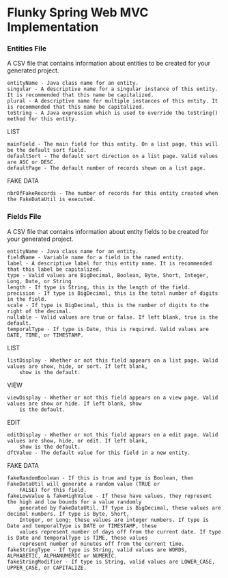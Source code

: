 # Flunky Spring Web MVC Implementation

### Entities File

A CSV file that contains information about entities to be created for your generated project.

    entityName - Java class name for an entity.
    singular - A descriptive name for a singular instance of this entity. It is recommended that this name be capitalized.
    plural - A descriptive name for multiple instances of this entity. It is recommended that this name be capitalized.
    toString - A Java expression which is used to override the toString() method for this entity.
    
LIST
    
    mainField - The main field for this entity. On a list page, this will be the default sort field. 
    defaultSort - The default sort direction on a list page. Valid values are ASC or DESC.
    defaultPage - The default number of records shown on a list page.
    
FAKE DATA
    
    nbrOfFakeRecords - The number of records for this entity created when the FakeDataUtil is executed.

### Fields File

A CSV file that contains information about entity fields to be created for your generated project.

    entityName - Java class name for an entity.
    fieldName - Variable name for a field in the named entity.
    label - A descriptive label for this entity name. It is recommended that this label be capitalized.
    type - Valid values are BigDecimal, Boolean, Byte, Short, Integer, Long, Date, or String
    length - If type is String, this is the length of the field.
    precision - If type is BigDecimal, this is the total number of digits in the field.
    scale - If type is BigDecimal, this is the number of digits to the right of the decimal.
    nullable - Valid values are true or false. If left blank, true is the default.
    temporalType - If type is Date, this is required. Valid values are DATE, TIME, or TIMESTAMP.

LIST

    listDisplay - Whether or not this field appears on a list page. Valid values are show, hide, or sort. If left blank,
        show is the default.
    
VIEW

    viewDisplay - Whether or not this field appears on a view page. Valid values are show or hide. If left blank, show
        is the default.
    
EDIT

    editDisplay - Whether or not this field appears on a edit page. Valid values are show, hide, or edit. If left blank,
        show is the default.
    dftValue - The default value for this field in a new entity.
    
FAKE DATA

    fakeRandomBoolean - If this is true and type is Boolean, then FakeDataUtil will generate a random value (TRUE or
        FALSE) for this field.
    fakeLowValue & fakeHighValue - If these have values, they represent the high and low bounds for a value randomly
        generated by FakeDataUtil. If type is BigDecimal, these values are decimal numbers. If type is Byte, Short,
        Integer, or Long; these values are integer numbers. If type is Date and temporalType is DATE or TIMESTAMP, these
        values represent number of days off from the current date. If type is Date and temporalType is TIME, these values
        represent number of minutes off from the current time.
    fakeStringType - If type is String, valid values are WORDS, ALPHABETIC, ALPHANUMERIC or NUMERIC.
    fakeStringModifier - If type is String, valid values are LOWER_CASE, UPPER_CASE, or CAPITALIZE.

